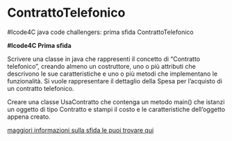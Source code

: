 # ContrattoTelefonico
#Icode4C java code challengers: prima sfida ContrattoTelefonico

**#Icode4C Prima sfida**

Scrivere una classe in java che rappresenti il concetto di “Contratto telefonico”, creando almeno un costruttore, uno o più attributi che descrivono le sue caratteristiche e uno o più metodi che implementano le funzionalità. Si vuole rappresentare il dettaglio della Spesa per l’acquisto di un contratto telefonico.

Creare una classe UsaContratto che contenga un metodo main() che istanzi un oggetto di tipo Contratto e stampi il costo e le caratteristiche dell’oggetto appena creato.
	
[maggiori informazioni sulla sfida le puoi trovare qui](https://www.cpelle.it/didattica/page9.html)
